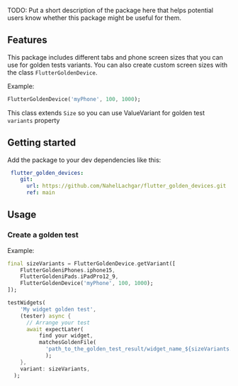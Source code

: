 <!--
This README describes the package. If you publish this package to pub.dev,
this README's contents appear on the landing page for your package.

For information about how to write a good package README, see the guide for
[writing package pages](https://dart.dev/guides/libraries/writing-package-pages).

For general information about developing packages, see the Dart guide for
[creating packages](https://dart.dev/guides/libraries/create-library-packages)
and the Flutter guide for
[developing packages and plugins](https://flutter.dev/developing-packages).
-->

TODO: Put a short description of the package here that helps potential users
know whether this package might be useful for them.

## Features

This package includes different tabs and phone screen sizes that you can use for golden tests variants.
You can also create custom screen sizes with the class `FlutterGoldenDevice`.

Example: 
```dart
FlutterGoldenDevice('myPhone', 100, 1000);
```

This class extends `Size` so you can use ValueVariant<FlutterGoldenDevice> for golden test `variants` property

## Getting started
Add the package to your dev dependencies like this: 
```yaml
 flutter_golden_devices:
    git:
      url: https://github.com/NahelLachgar/flutter_golden_devices.git
      ref: main
```

## Usage

### Create a golden test

Example:
```dart
final sizeVariants = FlutterGoldenDevice.getVariant([
    FlutterGoldeniPhones.iphone15,
    FlutterGoldeniPads.iPadPro12_9,
    FlutterGoldenDevice('myPhone', 100, 1000);
]);

testWidgets(
    'My widget golden test',
    (tester) async {
      // Arrange your test
      await expectLater(
          find your widget,
          matchesGoldenFile(
            'path_to_the_golden_test_result/widget_name_${sizeVariants.currentValue?.name}.png'),
            );
    },
    variant: sizeVariants,
  );
```